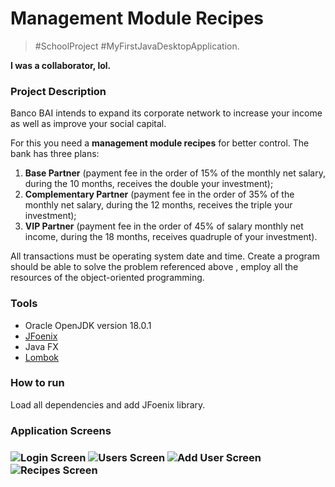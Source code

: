 # Management Module Recipes
> #SchoolProject #MyFirstJavaDesktopApplication.

<b>I was a collaborator, lol.</b>

<h3>Project Description</h3>

Banco BAI intends to expand its corporate network to increase your income as well as improve your social capital. 

For this you need a <b>management module recipes</b> for better control. The bank has three plans: 
<ol>
  <li><b>Base Partner</b> (payment fee in the order of 15% of the monthly net salary, during the 10 months, receives the double your investment);</li>
  <li><b>Complementary Partner</b> (payment fee in the order of 35% of the monthly net salary, during the 12 months, receives the triple your investment);</li>
  <li><b>VIP Partner</b> (payment fee in the order of 45% of salary monthly net income, during the 18 months, receives quadruple of your investment). </li>
</ol>

All transactions must be operating system date and time.
Create a program should be able to solve the problem referenced above , employ all the resources of the object-oriented programming.

<h3>Tools</h3>
<ul>
    <li>Oracle OpenJDK version 18.0.1</li>
    <li><a href="https://github.com/sshahine/JFoenix">JFoenix</a></li>
    <li>Java FX</li>
    <li><a href="https://projectlombok.org/">Lombok</a></li>
</ul>

<h3>How to run</h3>

Load all dependencies and add JFoenix library.

<h3>Application Screens<h3>

![Login Screen](https://github.com/JMatoso/ModuleManagementRecipes/blob/main/project-images/login.png?raw=true)
![Users Screen](https://github.com/JMatoso/ModuleManagementRecipes/blob/main/project-images/users.png?raw=true)
![Add User Screen](https://github.com/JMatoso/ModuleManagementRecipes/blob/main/project-images/add-user.png?raw=true)
![Recipes Screen](https://github.com/JMatoso/ModuleManagementRecipes/blob/main/project-images/recipes.png?raw=true)



